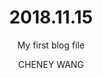 ---
layout:     plysurface
title:      2018.11.15
author:     CHENEY WANG
tags: 		plysurface visualization template
subtitle:   My first blog file

plydata: 	/ply/ChunkColoredWeb.ply
---